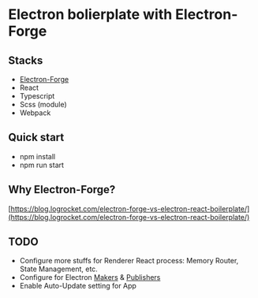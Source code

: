 # Electron bolierplate with Electron-Forge

## Stacks

- [Electron-Forge](https://www.electronforge.io/)
- React
- Typescript
- Scss (module)
- Webpack

## Quick start

- npm install
- npm run start

## Why Electron-Forge?

[https://blog.logrocket.com/electron-forge-vs-electron-react-boilerplate/](https://blog.logrocket.com/electron-forge-vs-electron-react-boilerplate/)

## TODO

- Configure more stuffs for Renderer React process: Memory Router, State Management, etc.
- Configure for Electron [Makers](https://www.electronforge.io/config/makers) & [Publishers](https://www.electronforge.io/config/publishers)
- Enable Auto-Update setting for App

